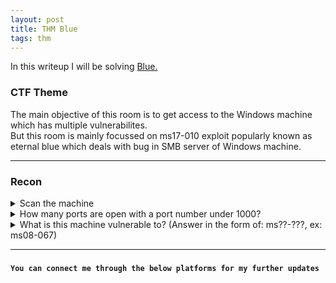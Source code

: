 ```yaml
---
layout: post
title: THM Blue
tags: thm
---
```

In this writeup I will be solving [Blue.](https://tryhackme.com/room/blue)

### CTF Theme

The main objective of this room is to get access to the Windows machine which has multiple vulnerabilites.\
But this room is mainly focussed on ms17-010 exploit popularly known as eternal blue which deals with bug in SMB server of Windows machine.

---

### Recon

<details>
<summary>Scan the machine</summary><br>
  
  nmap -sV -vv --script vuln machine-ip<br>

</details>

<details>
<summary>How many ports are open with a port number under 1000?</summary><br>
  
  After you execute that above command you'll find `3` open ports (under 1000)<br>

</details>

<details>
<summary>What is this machine vulnerable to? (Answer in the form of: ms??-???, ex: ms08-067)</summary><br>
  
  Under nmap results you will discover that it is vulnerable to two scripts.<br>
  But keeping eternal blue in mind we will go further with the one having SMB exploit (ms17-010).<br>

</details>

---

###

__`You can connect me through the below platforms for my further updates`__
